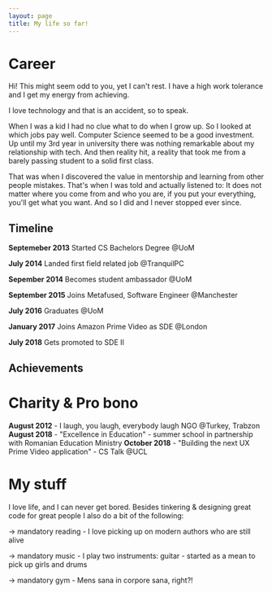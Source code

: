 ```yaml
---
layout: page
title: My life so far!
---
```


# Career

Hi! This might seem odd to you, yet I can't rest. I have a high work tolerance and I get my energy from achieving. 

I love technology and that is an accident, so to speak. 

When I was a kid I had no clue what to do when I grow up. So I looked at which jobs pay well. Computer Science seemed to be a good investment. Up until my 3rd year in university there was nothing remarkable about my relationship with tech. And then reality hit, a reality that took me from a barely passing student to a solid first class. 

That was when I discovered the value in mentorship and learning from other people mistakes. That's when I was told and actually listened to: It does not matter where you come from and who you are, if you put your everything, you'll get what you want. And so I did and I never stopped ever since.

## Timeline

__Septemeber 2013__ Started CS Bachelors Degree @UoM

__July 2014__ Landed first field related job @TranquilPC

__Sepember 2014__ Becomes student ambassador @UoM

__September 2015__ Joins Metafused, Software Engineer @Manchester

__July 2016__ Graduates @UoM

__January 2017__ Joins Amazon Prime Video as SDE @London

__July 2018__ Gets promoted to SDE II

## Achievements


# Charity & Pro bono

__August 2012__ - I laugh, you laugh, everybody laugh NGO @Turkey, Trabzon
__August 2018__ - "Excellence in Education" - summer school in partnership with Romanian Education Ministry
__October 2018__ - "Building the next UX Prime Video application" - CS Talk @UCL

# My stuff

I love life, and I can never get bored. Besides tinkering & designing great code for great people I also do a bit of the following:

  -> mandatory reading - I love picking up on modern authors who are still alive
  
  -> mandatory music - I play two instruments: guitar - started as a mean to pick up girls and drums
  
  -> mandatory gym - Mens sana in corpore sana, right?!
  



